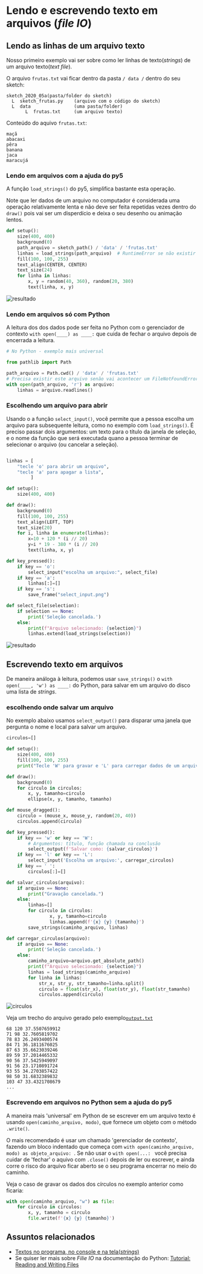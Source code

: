 # Lendo e escrevendo texto em arquivos (*file IO*)

## Lendo as linhas de um arquivo texto

Nosso primeiro exemplo vai ser sobre como ler linhas de texto(*strings*) de um arquivo texto(*text file*).

O arquivo `frutas.txt` vai ficar dentro da pasta `/ data /` dentro  do seu sketch:
```
sketch_2020_05a(pasta/folder do sketch)
  L  sketch_frutas.py    (arquivo com o código do sketch)
  L  data                (uma pasta/folder)
       L  frutas.txt     (um arquivo texto)
```
Conteúdo do aquivo `frutas.txt`:
```
maçã
abacaxi
pêra
banana
jaca
maracujá
```

### Lendo em arquivos com a ajuda do py5

A função `load_strings()` do py5, simplifica bastante esta operação.

Note que ler dados de um arquivo no computador é considerada uma operação relativamente lenta e não deve ser feita repetidas vezes dentro do `draw()` pois vai ser um disperdício e deixa o seu desenho ou animação lentos.

```python
def setup():
    size(400, 400)
    background(0)
    path_arquivo = sketch_path() / 'data' / 'frutas.txt'
    linhas = load_strings(path_arquivo)  # RuntimeError se não existir o arquivo
    fill(100, 100, 255)
    text_align(CENTER, CENTER)
    text_size(24)
    for linha in linhas:
        x, y = random(40, 360), random(20, 380)
        text(linha, x, y)
```

![resultado](assets/read_lines.png)

### Lendo em arquivos só com Python

A leitura dos dos dados pode ser feita no Python com o gerenciador de contexto `with open(____) as ____:`  que cuida de fechar o arquivo depois de encerrada a leitura.

```python
# No Python - exemplo mais universal

from pathlib import Path

path_arquivo = Path.cwd() / 'data' / 'frutas.txt'
# Precisa existir este arquivo senão vai acontecer um FileNotFoundError
with open(path_arquivo, 'r') as arquivo:
    linhas = arquivo.readlines()
```

### Escolhendo um arquivo para abrir

Usando o a função `select_input()`,  você permite que a pessoa escolha um arquivo para subsequente leitura, como no exemplo com `load_strings()`. É preciso passar dois argumentos: um texto para o título da janela de seleção, e o nome da função que será executada quano a pessoa terminar de selecionar o arquivo (ou cancelar a seleção).

```python

linhas = [
    "tecle 'o' para abrir um arquivo",
    "tecle 'a' para apagar a lista",
         ]

def setup():
    size(400, 400)

def draw():
    background(0)
    fill(100, 100, 255)
    text_align(LEFT, TOP)
    text_size(20)
    for i, linha in enumerate(linhas):
        x=10 + 120 * (i // 20)
        y=i * 19 - 380 * (i // 20)
        text(linha, x, y)

def key_pressed():
    if key == 'o':
        select_input("escolha um arquivo:", select_file)
    if key == 'a':
        linhas[:]=[]
    if key == 's':
        save_frame("select_input.png")

def select_file(selection):
    if selection == None:
        print('Seleção cancelada.')
    else:
        print(f"Arquivo selecionado: {selection}")
        linhas.extend(load_strings(selection))
```

![resultado](assets/select_input.png)

## Escrevendo texto em arquivos 


De maneira análoga à leitura, podemos usar `save_strings()` o `with open(____, 'w') as ____:` do Python, para salvar em um arquivo do disco uma lista de *strings*.

### escolhendo onde salvar um arquivo

No exemplo abaixo usamos `select_output()` para disparar uma janela que pergunta o nome e local para salvar um arquivo.

```python
circulos=[]

def setup():
    size(400, 400)
    fill(100, 100, 255)
    print("Tecle 'W' para gravar e 'L' para carregar dados de um arquivo texto")

def draw():
    background(0)
    for circulo in circulos:
        x, y, tamanho=circulo
        ellipse(x, y, tamanho, tamanho)

def mouse_dragged():
    circulo = (mouse_x, mouse_y, random(20, 40))
    circulos.append(circulo)

def key_pressed():
    if key == 'w' or key == 'W':
        # Argumentos: título, função chamada na conclusão
        select_output(f'Salvar como: {salvar_circulos}')
    if key == 'l' or key == 'L':
        select_input('Escolha um arquivo:', carregar_circulos)
    if key == ' ':
        circulos[:]=[]

def salvar_circulos(arquivo):
    if arquivo == None:
        print("Gravação cancelada.")
    else:
        linhas=[]
        for circulo in circulos:
                x, y, tamanho=circulo
                linhas.append(f'{x} {y} {tamanho}')
        save_strings(caminho_arquivo, linhas)

def carregar_circulos(arquivo):
    if arquivo == None:
        print('Seleção cancelada.')
    else:
        caminho_arquivo=arquivo.get_absolute_path()
        print(f"Arquivo selecionado: {selection}")
        linhas = load_strings(caminho_arquivo)
        for linha in linhas:
            str_x, str_y, str_tamanho=linha.split()
            circulo = float(str_x), float(str_y), float(str_tamanho)
            circulos.append(circulo)
```
![circulos](assets/output.png)

Veja um trecho do arquivo gerado pelo exemplo[`output.txt`](assets/output.txt)
```
68 120 37.5507659912
71 98 32.7605819702
78 83 26.2493400574
84 71 36.1811676025
87 63 35.6623039246
89 59 37.2014465332
90 56 37.5425949097
91 56 23.1710891724
93 55 34.2703857422
98 50 31.6832389832
103 47 33.4321708679
...
```
### Escrevendo em arquivos no Python sem a ajuda do py5

A maneira mais 'universal' em Python de se escrever em um arquivo texto é usando `open(caminho_arquivo, modo)`, que fornece um objeto com o método `.write()`.

O mais recomendado é usar um chamado 'gerenciador de contexto', fazendo um bloco indentado que começa com `with open(caminho_arquivo, modo) as objeto_arquivo: `. Se não usar o `with open(...: ` você precisa cuidar de 'fechar' o aquivo com `.close()` depois de ler ou escrever, e ainda corre o risco do arquivo ficar aberto se o seu programa encerrar no meio do caminho.

Veja o caso de gravar os dados dos círculos no exemplo anterior como ficaria:

```python
with open(caminho_arquivo, "w") as file:
    for circulo in circulos:
        x, y, tamanho = circulo
        file.write(f'{x} {y} {tamanho}')
 ```

## Assuntos relacionados

* [Textos no programa, no console e na tela(*strings*)](strings_py.md)
* Se quiser ler mais sobre *Filie IO* na documentação do Python: [Tutorial: Reading and Writing Files](https://docs.python.org/3/tutorial/inputoutput.html#reading-and-writing-files)
